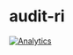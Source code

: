 audit-ri
========

[![Analytics](https://ga-beacon.appspot.com/UA-15041869-4/everit-org/audit-ri)](https://github.com/igrigorik/ga-beacon)
